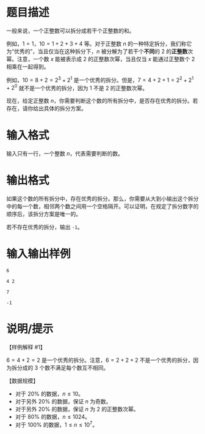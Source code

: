 # 题目描述

一般来说，一个正整数可以拆分成若干个正整数的和。

例如，$1=1$，$10=1+2+3+4$ 等。对于正整数 $n$ 的一种特定拆分，我们称它为“优秀的”，当且仅当在这种拆分下，$n$ 被分解为了若干个**不同**的 $2$ 的**正整数**次幂。注意，一个数 $x$ 能被表示成 $2$ 的正整数次幂，当且仅当 $x$ 能通过正整数个 $2$ 相乘在一起得到。

例如，$10=8+2=2^3+2^1$ 是一个优秀的拆分。但是，$7=4+2+1=2^2+2^1+2^0$ 就不是一个优秀的拆分，因为 $1$ 不是 $2$ 的正整数次幂。

现在，给定正整数 $n$，你需要判断这个数的所有拆分中，是否存在优秀的拆分。若存在，请你给出具体的拆分方案。

# 输入格式

输入只有一行，一个整数 $n$，代表需要判断的数。

# 输出格式

如果这个数的所有拆分中，存在优秀的拆分。那么，你需要从大到小输出这个拆分中的每一个数，相邻两个数之间用一个空格隔开。可以证明，在规定了拆分数字的顺序后，该拆分方案是唯一的。

若不存在优秀的拆分，输出 `-1`。

# 输入输出样例

```input1
6
```

```output1
4 2
```

```input2
7
```

```output2
-1
```

# 说明/提示

【样例解释 #1】

$6=4+2=2$ 是一个优秀的拆分。注意，$6=2+2+2$ 不是一个优秀的拆分，因为拆分成的 $3$ 个数不满足每个数互不相同。

【数据规模】

* 对于 $20 \%$ 的数据，$n \leq 10$。
* 对于另外 $20 \%$ 的数据，保证 $n$ 为奇数。
* 对于另外 $20 \%$ 的数据，保证 $n$ 为 $2$ 的正整数次幂。
* 对于 $80 \%$ 的数据，$n \leq 1024$。
* 对于 $100 \%$ 的数据，$1 \leq n \leq {10}^7$。
